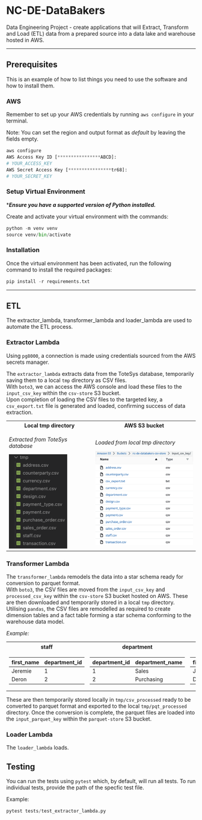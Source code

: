 # **NC-DE-DataBakers**

Data Engineering Project - create applications that will Extract, Transform and Load (ETL) data from a prepared source into a data lake and warehouse hosted in AWS.

---

## **Prerequisites**

This is an example of how to list things you need to use the software and how to install them.

### AWS

Remember to set up your AWS credentials by running `aws configure` in your terminal.

Note: You can set the region and output format as _default_ by leaving the fields empty.
```python
aws configure
AWS Access Key ID [****************ABCD]:
# YOUR_ACCESS_KEY
AWS Secret Access Key [****************tr68]:
# YOUR_SECRET_KEY
```

### Setup Virtual Environment

*_**Ensure you have a supported version of Python installed.**_

Create and activate your virtual environment with the commands:

```python
python -m venv venv
source venv/bin/activate
```

### Installation

Once the virtual environment has been activated, run the following command to install the required packages:

```python
pip install -r requirements.txt
```

---

## **ETL**

The extractor_lambda, transformer_lambda and loader_lambda are used to automate the ETL process.

### Extractor Lambda

Using `pg8000`, a connection is made using credentials sourced from the AWS secrets manager.

The `extractor_lambda` extracts data from the ToteSys database, temporarily saving them to a local `tmp` directory as CSV files.  
With `boto3`, we can access the AWS console and load these files to the `input_csv_key` within the `csv-store` S3 bucket.  
Upon completion of loading the CSV files to the targeted key, a `csv_export.txt` file is generated and loaded, confirming success of data extraction.

<table>
<tr><th>Local tmp directory</th><th>AWS S3 bucket</th></tr>
<tr><td>

_Extracted from ToteSys database_

<img src="readme_media/tmp.png" height="250">

</td><td>

_Loaded from local tmp directory_

<img src="readme_media/s3_csv_input.png" height="250">

</td></tr> </table>

### Transformer Lambda

The `transformer_lambda` remodels the data into a star schema ready for conversion to parquet format.  
With `boto3`, the CSV files are moved from the `input_csv_key` and `processed_csv_key` within the `csv-store` S3 bucket hosted on AWS. These are then downloaded and temporarily stored in a local `tmp` directory.  
Utilising `pandas`, the CSV files are remodelled as required to create dimension tables and a fact table forming a star schema conforming to the warehouse data model.

_Example:_
<table>
<tr><th>staff</th><th>department</th><th>dim_staff</th></tr>
<tr><td>

|first_name|department_id|
|--|--|
|Jeremie|1|
|Deron|2|

</td><td>

|department_id|department_name|
|--|--|
|1|Sales|
|2|Purchasing|

</td><td>

|first_name|department_name|
|--|--|
|Jeremie|Sales|
|Deron|Purchasing|

</td></tr> </table>

These are then temporarily stored locally in `tmp/csv_processed` ready to be converted to parquet format and exported to the local `tmp/pqt_processed` directory. Once the conversion is complete, the parquet files are loaded into the `input_parquet_key` within the `parquet-store` S3 bucket.

### Loader Lambda

The `loader_lambda` loads.

## Testing

You can run the tests using `pytest` which, by default, will run all tests. To run individual tests, provide the path of the specfic test file.

Example:
```python
pytest tests/test_extractor_lambda.py
```

<!-- ## conn.py

Using `pg8000`, a connection is made using credentials sourced from AWS secrets manager, retreiving the stored database credentials.
Querys to the database, `SELECT table_name`, passing them to `lambda_handler()` where a new SQL query is made to `SELECT *` from each table provided. This data is saved to csv, and uploaded to the processing bucket hosted on aws s3.

Common errorhandling include:

Connection Errors - `InterfaceError:` - Typically a bad host name.  
Connection Errors - `DatabaseError: 28P01` - User/Password is incorrect.  
Connection Errors - `ProgrammingError: 28P01` - User/Password is incorrect.  
Connection Errors - `ProgrammingError: 3D000` - Database does not exist.  

Query Errors - `ProgrammingError: 42703` - Column does not exist.  
Query Errors - `ProgrammingError: 42P01` - Relation to table does not exist.

## s3_helper.py
Using boto3, we are able to access AWS directly. This enables us to upload files to the input key, within the CSV store bucket, by implementing Python logic.

Ensuring the setup_success_csv_input.txt file exists, indicates the terraform has been deployed succesfully. The CSV files generated (locally) from the lambda_handler() function can then be uploaded to the input key, within the CSV store bucket.

After completion of uploading the CSV files, a text file csv_export_completed.txt, containing the most recent run number is created and uploaded to the input key, within the CSV store bucket. The latest run number can be found in the run_number.txt file.

Common error-handling includes:
No buckets have been created - Error raised: 'No buckets found'
The CSV store bucket has not been created - Error raised: 'Prefix not found in any bucket'
Terraform has not been deployed - Error: 'Terraform deployment unsuccessful'

## csv_to_parquet.py
Connection to the s3 bucket, is made to parse a list of available buckets and their suffix's. once the correct bucket is found, itterating over each file to extract their name prior to downloading to a local './tmp' folder.
each file is converted from csv to parquet using the pandas library - pyarrow/fastparquet engine. and stored locally ready to to be sent to the parquet input bucket.

common error-handling include:
no data in CSV - pd.errors.EmptyDataError 
No files to convert - ValueError - 'ERROR: No CSV files to convert to parquet'
No bucket found - Value Error - "ERROR: No buckets found"
No bucket found - Value Error - "ERROR: Prefix not found in any bucket"

s3-pqt-processed-update-and-delete
No buckets have been created - Error raised: 'No buckets found'
The CSV store bucket has not been created - Error raised: 'Prefix not found in any bucket'
Terraform has not been deployed - Error: 'Terraform deployment unsuccessful'

## s3_processed_helper.py
Using boto3, we are able to access AWS directly. This enables us to upload the converted parquet files to the parquet input key, within the CSV store bucket, by implementing Python logic.

Ensuring the setup_success_csv_input.txt file exists, indicates the terraform has been deployed succesfully. The converted Parquet files saved (locally) can then be uploaded to the input key, within the Parquet store bucket.

After completion of uploading the Parquet files, a text file parquet_export_completed.txt, containing the most recent run number is created and uploaded to the input key, within the Parquet store bucket. The latest run number can be found in the run_number.txt file.

Thereafter, the CSVs from the csv bucket will be moved from input to processed and a log will be created and updated in the csv processed once the files are moved in.

Common error-handling includes:No buckets have been created - Error raised: 'No buckets found'
The CSV store bucket has not been created - Error raised: 'Prefix not found in any bucket'
The Parquet store bucket has not been created - Error raised: 'Prefix not found in any bucket'
Terraform has not been deployed - Error: 'Terraform deployment unsuccessful'

## s3_pqt_processed_helper.py
Using boto3, we are able to access AWS directly. After the star schema conversion and upload to the datastore has been completed, we will need to indicate which parquets have been processed. 

To show this, the Parquets from the parquet bucket will need to be moved from input to processed and a log will be created and updated in the parquet_processed text file once the files are moved in.

Common error-handling includes:
No buckets have been created - Error raised: 'No buckets found'
The CSV store bucket has not been created - Error raised: 'Prefix not found in any bucket'
The Parquet store bucket has not been created - Error raised: 'Prefix not found in any bucket'
Terraform has not been deployed - Error: 'Terraform deployment unsuccessful' -->
